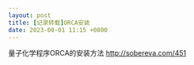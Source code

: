 ```yaml
---
layout: post
title: [记录转载]ORCA安装
date: 2023-08-01 11:15 +0800
---
```


量子化学程序ORCA的安装方法
http://sobereva.com/451